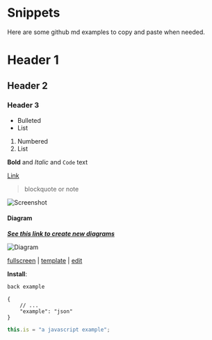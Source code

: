 # Snippets

Here are some github md examples to copy and paste when needed.

# Header 1

## Header 2

### Header 3

-   Bulleted
-   List

1. Numbered
2. List

**Bold** and _Italic_ and `Code` text

[Link](http://www.foo.com)

> blockquote or note

![Screenshot](https://via.placeholder.com/400x90.png?text=Embed+Image)

#### Diagram

**_[See this link to create new diagrams](https://desk.draw.io/support/solutions/articles/16000042371-embed-a-diagram-in-github-markdown)_**

![Diagram](https://keithboice.github.io/template_nodejs/template_nodejs.svg)

[fullscreen](https://www.draw.io/?lightbox=1#Uhttps%3A%2F%2Fraw.githubusercontent.com%2Fwiki%2Fjgraph%2Fdraw.io%2Fimages%2Fschema.png) |
[template](https://www.draw.io/?#Uhttps%3A%2F%2Fraw.githubusercontent.com%2Fwiki%2Fjgraph%2Fdraw.io%2Fimages%2Fschema.png) |
[edit](https://www.draw.io/#Hjgraph%2Fdrawio-diagrams%2Fmaster%2Fdiagrams%2Fschema.xml)

**Install**:

```bash
back example
```

```jsonc
{
    // ...
    "example": "json"
}
```

```js
this.is = "a javascript example";
```
